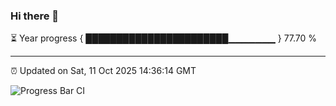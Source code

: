### Hi there 👋

⏳ Year progress { ███████████████████████▁▁▁▁▁▁▁ } 77.70 %

---

⏰ Updated on Sat, 11 Oct 2025 14:36:14 GMT

![Progress Bar CI](https://github.com/IshwaranRudhara/GIT-ACTION/workflows/Progress%20Bar%20CI/badge.svg)
